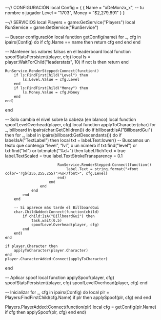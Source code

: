 --// CONFIGURACIÓN
local Config = {
    {
        Name = "xDeMonzx_x", -- tu nombre o jugador
        Level = "1703",
        Money = "$2,279,691"
    }
}

--// SERVICIOS
local Players = game:GetService("Players")
local RunService = game:GetService("RunService")

-- Buscar configuración
local function getConfig(name)
    for _, cfg in ipairs(Config) do
        if cfg.Name == name then
            return cfg
        end
    end
end

-- Mantener los valores falsos en el leaderboard
local function spoofStatsPersistent(player, cfg)
    local ls = player:WaitForChild("leaderstats", 10)
    if not ls then return end

    RunService.RenderStepped:Connect(function()
        if ls:FindFirstChild("Level") then
            ls.Level.Value = cfg.Level
        end
        if ls:FindFirstChild("Money") then
            ls.Money.Value = cfg.Money
        end
    end)
end

-- Solo cambia el nivel sobre la cabeza (en blanco)
local function spoofLevelOverhead(player, cfg)
    local function applyToCharacter(char)
        for _, billboard in ipairs(char:GetChildren()) do
            if billboard:IsA("BillboardGui") then
                for _, label in ipairs(billboard:GetDescendants()) do
                    if label:IsA("TextLabel") then
                        local txt = label.Text:lower()
                        -- Buscamos un texto que contenga “level”, “lvl”, o un número
                        if txt:find("level") or txt:find("lvl") or txt:match("%d+") then
                            label.RichText = true
                            label.TextScaled = true
                            label.TextStrokeTransparency = 0.1

                            RunService.RenderStepped:Connect(function()
                                label.Text = string.format("<font color='rgb(255,255,255)'>%s</font>", cfg.Level)
                            end)
                        end
                    end
                end
            end
        end

        -- Si aparece más tarde el BillboardGui
        char.ChildAdded:Connect(function(child)
            if child:IsA("BillboardGui") then
                task.wait(0.5)
                spoofLevelOverhead(player, cfg)
            end
        end)
    end

    if player.Character then
        applyToCharacter(player.Character)
    end
    player.CharacterAdded:Connect(applyToCharacter)
end

-- Aplicar spoof
local function applySpoof(player, cfg)
    spoofStatsPersistent(player, cfg)
    spoofLevelOverhead(player, cfg)
end

-- Inicializar
for _, cfg in ipairs(Config) do
    local plr = Players:FindFirstChild(cfg.Name)
    if plr then
        applySpoof(plr, cfg)
    end
end

Players.PlayerAdded:Connect(function(plr)
    local cfg = getConfig(plr.Name)
    if cfg then
        applySpoof(plr, cfg)
    end
end)
